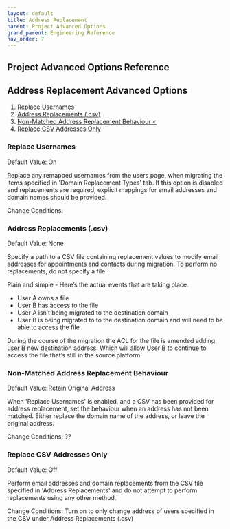 ```yaml
---
layout: default
title: Address Replacement
parent: Project Advanced Options
grand_parent: Engineering Reference 
nav_order: 7
---
```


## Project Advanced Options Reference

## Address Replacement Advanced Options

1. [Replace Usernames](#replaceuser)
2. [Address Replacements (.csv)](#addreplacecsv)
3. [Non-Matched Address Replacement Behaviour <](#nonmatchreplace)
4. [Replace CSV Addresses Only](#replacecsvonly)

### Replace Usernames <a name="replaceuser"></a>
Default Value: On

Replace any remapped usernames from the users page, when migrating the items specified in 'Domain Replacement Types' tab. If this option is disabled and replacements are required, explicit mappings for email addresses and domain names should be provided.

Change Conditions: 

### Address Replacements (.csv) <a name="addreplacecsv"></a>
Default Value: None

Specify a path to a CSV file containing replacement values to modify email addresses for appointments and contacts during migration. To perform no replacements, do not specify a file.

 Plain and simple - Here’s the actual events that are taking place.

-	User A owns a file
-	User B has access to the file
-	User A isn’t being migrated to the destination domain
-	User B is being migrated to to the destination domain and will need to be able to access the file

During the course of the migration the ACL for the file is amended adding user B new destination address. Which will allow User B to continue to access the file that’s still in the source platform. 

### Non-Matched Address Replacement Behaviour <a name="nonmatchreplace"></a>
Default Value: Retain Original Address

When 'Replace Usernames' is enabled, and a CSV has been provided for address replacement, set the behaviour when an address has not been matched. Either replace the domain name of the address, or leave the original address.

Change Conditions: ??

### Replace CSV Addresses Only <a name="replacecsvonly"></a>
Default Value: Off

Perform email addresses and domain replacements from the CSV file specified in 'Address Replacements' and do not attempt to perform replacements using any other method.

Change Conditions: Turn on to only change address of users specified in the CSV under Address Replacements (.csv)



